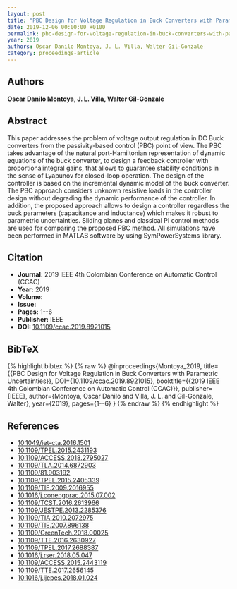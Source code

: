 ```yaml
---
layout: post
title: "PBC Design for Voltage Regulation in Buck Converters with Parametric Uncertainties"
date: 2019-12-06 00:00:00 +0100
permalink: pbc-design-for-voltage-regulation-in-buck-converters-with-parametric-uncertainties
year: 2019
authors: Oscar Danilo Montoya, J. L. Villa, Walter Gil-Gonzale
category: proceedings-article
---
```

 
## Authors
**Oscar Danilo Montoya, J. L. Villa, Walter Gil-Gonzale**
 
## Abstract
This paper addresses the problem of voltage output regulation in DC Buck converters from the passivity-based control (PBC) point of view. The PBC takes advantage of the natural port-Hamiltonian representation of dynamic equations of the buck converter, to design a feedback controller with proportionalintegral gains, that allows to guarantee stability conditions in the sense of Lyapunov for closed-loop operation. The design of the controller is based on the incremental dynamic model of the buck converter. The PBC approach considers unknown resistive loads in the controller design without degrading the dynamic performance of the controller. In addition, the proposed approach allows to design a controller regardless the buck parameters (capacitance and inductance) which makes it robust to parametric uncertainties. Sliding planes and classical PI control methods are used for comparing the proposed PBC method. All simulations have been performed in MATLAB software by using SymPowerSystems library.
 
## Citation
- **Journal:** 2019 IEEE 4th Colombian Conference on Automatic Control (CCAC)
- **Year:** 2019
- **Volume:** 
- **Issue:** 
- **Pages:** 1--6
- **Publisher:** IEEE
- **DOI:** [10.1109/ccac.2019.8921015](https://doi.org/10.1109/ccac.2019.8921015)
 
## BibTeX
{% highlight bibtex %}
{% raw %}
@inproceedings{Montoya_2019,
  title={{PBC Design for Voltage Regulation in Buck Converters with Parametric Uncertainties}},
  DOI={10.1109/ccac.2019.8921015},
  booktitle={{2019 IEEE 4th Colombian Conference on Automatic Control (CCAC)}},
  publisher={IEEE},
  author={Montoya, Oscar Danilo and Villa, J. L. and Gil-Gonzale, Walter},
  year={2019},
  pages={1--6}
}
{% endraw %}
{% endhighlight %}
 
## References
- [10.1049/iet-cta.2016.1501](https://doi.org/10.1049/iet-cta.2016.1501)
- [10.1109/TPEL.2015.2431193](https://doi.org/10.1109/TPEL.2015.2431193)
- [10.1109/ACCESS.2018.2795027](https://doi.org/10.1109/ACCESS.2018.2795027)
- [10.1109/TLA.2014.6872903](https://doi.org/10.1109/TLA.2014.6872903)
- [10.1109/81.903192](https://doi.org/10.1109/81.903192)
- [10.1109/TPEL.2015.2405339](https://doi.org/10.1109/TPEL.2015.2405339)
- [10.1109/TIE.2009.2016955](https://doi.org/10.1109/TIE.2009.2016955)
- [10.1016/j.conengprac.2015.07.002](https://doi.org/10.1016/j.conengprac.2015.07.002)
- [10.1109/TCST.2016.2613966](https://doi.org/10.1109/TCST.2016.2613966)
- [10.1109/JESTPE.2013.2285376](https://doi.org/10.1109/JESTPE.2013.2285376)
- [10.1109/TIA.2010.2072975](https://doi.org/10.1109/TIA.2010.2072975)
- [10.1109/TIE.2007.896138](https://doi.org/10.1109/TIE.2007.896138)
- [10.1109/GreenTech.2018.00025](https://doi.org/10.1109/GreenTech.2018.00025)
- [10.1109/TTE.2016.2630927](https://doi.org/10.1109/TTE.2016.2630927)
- [10.1109/TPEL.2017.2688387](https://doi.org/10.1109/TPEL.2017.2688387)
- [10.1016/j.rser.2018.05.047](https://doi.org/10.1016/j.rser.2018.05.047)
- [10.1109/ACCESS.2015.2443119](https://doi.org/10.1109/ACCESS.2015.2443119)
- [10.1109/TTE.2017.2656145](https://doi.org/10.1109/TTE.2017.2656145)
- [10.1016/j.ijepes.2018.01.024](https://doi.org/10.1016/j.ijepes.2018.01.024)

